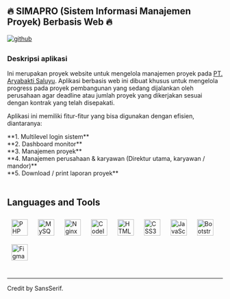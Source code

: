 ## 🔥 SIMAPRO (Sistem Informasi Manajemen Proyek) Berbasis Web 🔥  
  

<a href="https://github.com/rizqisetiaji7" target="_blank">
<img src=https://img.shields.io/badge/github-%2324292e.svg?&style=for-the-badge&logo=github&logoColor=white alt=github style="margin-bottom: 5px;" />
</a>  
  



### Deskripsi aplikasi  
Ini merupakan proyek website untuk mengelola manajemen proyek pada [PT. Aryabakti Saluyu](https://ptaryabaktisaluyu.com/). Aplikasi berbasis web ini dibuat khusus untuk mengelola progress pada proyek pembangunan yang sedang dijalankan oleh perusahaan agar deadline atau jumlah proyek yang dikerjakan sesuai dengan kontrak yang telah disepakati.

Aplikasi ini memiliki fitur-fitur yang bisa digunakan dengan efisien, diantaranya:
<div align="left">
**1. Multilevel login sistem** <br />
**2. Dashboard monitor** <br />
**3. Manajemen proyek** <br />
**4. Manajemen perusahaan & karyawan (Direktur utama, karyawan / mandor)** <br />
**5. Download / print laporan proyek** <br />
</div>
  
<br/>  

## Languages and Tools  
<div align="left">  
<img style="margin: 10px" src="https://profilinator.rishav.dev/skills-assets/php-original.svg" alt="PHP" height="38" />  
<img style="margin: 10px" src="https://profilinator.rishav.dev/skills-assets/mysql-original-wordmark.svg" alt="MySQL" height="38" />
<img style="margin: 10px" src="https://profilinator.rishav.dev/skills-assets/nginx-original.svg" alt="Nginx" height="38" />  
<img style="margin: 10px" src="https://profilinator.rishav.dev/skills-assets/codeigniter.svg" alt="CodeIgniter" height="38" />  
<img style="margin: 10px" src="https://profilinator.rishav.dev/skills-assets/html5-original-wordmark.svg" alt="HTML5" height="38" />  
<img style="margin: 10px" src="https://profilinator.rishav.dev/skills-assets/css3-original-wordmark.svg" alt="CSS3" height="38" />  
<img style="margin: 10px" src="https://profilinator.rishav.dev/skills-assets/javascript-original.svg" alt="JavaScript" height="38" />  
<img style="margin: 10px" src="https://profilinator.rishav.dev/skills-assets/bootstrap-plain.svg" alt="Bootstrap" height="38" />    
<img style="margin: 10px" src="https://profilinator.rishav.dev/skills-assets/figma-icon.svg" alt="Figma" height="38" />  
</div>  

<br/>

----
<div align="left">Credit by SansSerif.</div>